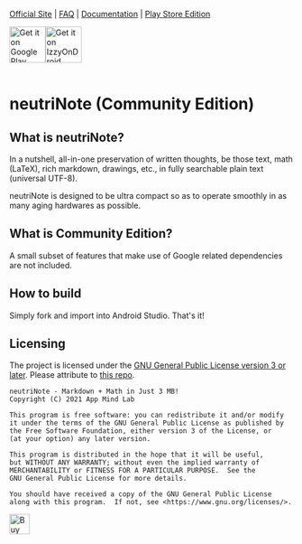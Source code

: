 [Official Site](https://neutrinote.wordpress.com/) | [FAQ](https://neutrinote.wordpress.com/how-do-i/) | [Documentation](https://appml.github.io/nano/) | [Play Store Edition](https://github.com/appml/nano)

<div style="display:flex" >
<a href="https://play.google.com/store/apps/details?id=com.appmindlab.nano">
    <img alt="Get it on Google Play" height="64" src="https://play.google.com/intl/en_us/badges/images/generic/en_badge_web_generic.png" />
</a>
<a href="https://apt.izzysoft.de/fdroid/index/apk/com.appmindlab.nano">
    <img src="https://gitlab.com/IzzyOnDroid/repo/-/raw/master/assets/IzzyOnDroid.png" alt="Get it on IzzyOnDroid" height="64">
</a>
</div><br/>

neutriNote (Community Edition)
==============================

What is neutriNote?
-------------------

In a nutshell, all-in-one preservation of written thoughts, be those text, math (LaTeX), rich markdown, drawings, etc.,  in fully searchable plain text (universal UTF-8).  

neutriNote is designed to be ultra compact so as to operate smoothly in as many aging hardwares as possible.


What is Community Edition?
--------------------------

A small subset of features that make use of Google related dependencies are not included.


How to build
------------

Simply fork and import into Android Studio.  That's it!


Licensing
---------

The project is licensed under the [GNU General Public License version 3 or later](https://choosealicense.com/licenses/gpl-3.0/).  Please attribute to [this repo](https://github.com/appml/neutrinote).

    neutriNote - Markdown + Math in Just 3 MB!
    Copyright (C) 2021 App Mind Lab

    This program is free software: you can redistribute it and/or modify
    it under the terms of the GNU General Public License as published by
    the Free Software Foundation, either version 3 of the License, or
    (at your option) any later version.

    This program is distributed in the hope that it will be useful,
    but WITHOUT ANY WARRANTY; without even the implied warranty of
    MERCHANTABILITY or FITNESS FOR A PARTICULAR PURPOSE.  See the
    GNU General Public License for more details.

    You should have received a copy of the GNU General Public License
    along with this program.  If not, see <https://www.gnu.org/licenses/>.

<a href='https://ko-fi.com/X8X6AWNQ' target='_blank'><img height='36' style='border:0px;height:36px;' src='https://cdn.ko-fi.com/cdn/kofi2.png?v=2' border='0' alt='Buy Me a Coffee at ko-fi.com' /></a>


